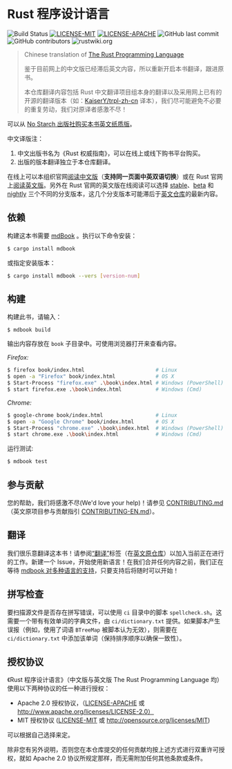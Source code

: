# Rust 程序设计语言

![Build Status](https://github.com/rust-lang-cn/book-cn/workflows/CI/badge.svg)
[![LICENSE-MIT](https://img.shields.io/badge/license-MIT-green)](https://raw.githubusercontent.com/rust-lang-cn/book-cn/master/LICENSE-MIT)
[![LICENSE-APACHE](https://img.shields.io/badge/license-Apache%202-blue)](https://raw.githubusercontent.com/rust-lang-cn/book-cn/master/LICENSE-APACHE)
![GitHub last commit](https://img.shields.io/github/last-commit/rust-lang-cn/book-cn?color=gold)
![GitHub contributors](https://img.shields.io/github/contributors/rust-lang-cn/book-cn?color=pink)
![rustwiki.org](https://img.shields.io/website?up_message=rustwiki.org&url=https%3A%2F%2Frustwiki.org)

> Chinese translation of [The Rust Programming Language][github-en]
>
> 鉴于目前网上的中文版已经滞后英文内容，所以重新开启本书翻译，跟进原书。
>
> 本仓库翻译内容包括 Rust 中文翻译项目组本身的翻译以及采用网上已有的开源的翻译版本（如：[KaiserY/trpl-zh-cn][KaiserY] 译本），我们尽可能避免不必要的重复劳动，我们对原译者感激不尽！

[github-en]: https://github.com/rust-lang/book
[KaiserY]: https://github.com/KaiserY/trpl-zh-cn

可以从 [No Starch 出版社购买本书英文纸质版][nostarch]。

中文译版注：

1. 中文出版书名为《Rust 权威指南》，可以在线上或线下购书平台购买。
2. 出版的版本翻译独立于本仓库翻译。

[nostarch]: https://nostarch.com/rust

在线上可以本组织官网[阅读中文版][book-cn]（**支持同一页面中英双语切换**）或在 Rust 官网上[阅读英文版][book-en]。另外在 Rust 官网的英文版在线阅读可以选择 [stable]、[beta] 和 [nightly] 三个不同的分支版本，这几个分支版本可能滞后于[英文仓库][github-en]的最新内容。

[book-cn]: https://rustwiki.org/zh-CN/book
[book-en]: https://doc.rust-lang.org/book/
[github-en]: https://github.com/rust-lang/book
[stable]: https://doc.rust-lang.org/stable/book/
[beta]: https://doc.rust-lang.org/beta/book/
[nightly]: https://doc.rust-lang.org/nightly/book/

## 依赖

构建这本书需要 [mdBook] 。执行以下命令安装：

[mdBook]: https://github.com/azerupi/mdBook

```bash
$ cargo install mdbook
```

或指定安装版本：

```bash
$ cargo install mdbook --vers [version-num]
```

## 构建

构建此书，请输入：

```
$ mdbook build
```

输出内容存放在 `book` 子目录中。可使用浏览器打开来查看内容。

_Firefox:_

```bash
$ firefox book/index.html                       # Linux
$ open -a "Firefox" book/index.html             # OS X
$ Start-Process "firefox.exe" .\book\index.html # Windows (PowerShell)
$ start firefox.exe .\book\index.html           # Windows (Cmd)
```

_Chrome:_

```bash
$ google-chrome book/index.html                 # Linux
$ open -a "Google Chrome" book/index.html       # OS X
$ Start-Process "chrome.exe" .\book\index.html  # Windows (PowerShell)
$ start chrome.exe .\book\index.html            # Windows (Cmd)
```

运行测试:

```bash
$ mdbook test
```

## 参与贡献

您的帮助，我们将感激不尽(We'd love your help)！请参见 [CONTRIBUTING.md][contrib-cn]（英文原项目参与贡献指引 [CONTRIBUTING-EN.md][contrib]）。

[contrib-cn]: https://github.com/rust-lang-cn/book-cn/blob/master/CONTRIBUTING.md
[contrib]: https://github.com/rust-lang/book/blob/main/CONTRIBUTING.md

## 翻译

我们很乐意翻译这本书！请参阅[“翻译”][Translations]标签（在[英文原仓库][github-en]）以加入当前正在进行的工作。新建一个 Issue，开始使用新语言！在我们合并任何内容之前，我们正在等待 [mdbook 对多种语言的支持][mdbook support]，只要支持后将随时可以开始！

[github-en]: https://github.com/rust-lang/book
[Translations]: https://github.com/rust-lang/book/issues?q=is%3Aopen+is%3Aissue+label%3ATranslations
[mdbook support]: https://github.com/rust-lang-nursery/mdBook/issues/5

## 拼写检查

要扫描源文件是否存在拼写错误，可以使用 `ci` 目录中的脚本 `spellcheck.sh`。这需要一个带有有效单词的字典文件，由 `ci/dictionary.txt` 提供。如果脚本产生误报（例如，使用了词语 `BTreeMap` 被脚本认为无效），则需要在 `ci/dictionary.txt` 中添加该单词（保持排序顺序以确保一致性）。

## 授权协议

《Rust 程序设计语言》（中文版与英文版 The Rust Programming Language 均） 使用以下两种协议的任一种进行授权：

* Apache 2.0 授权协议，（[LICENSE-APACHE](LICENSE-APACHE) 或 http://www.apache.org/licenses/LICENSE-2.0）
* MIT 授权协议 ([LICENSE-MIT](LICENSE-MIT) 或 http://opensource.org/licenses/MIT)

可以根据自己选择来定。

除非您有另外说明，否则您在本仓库提交的任何贡献均按上述方式进行双重许可授权，就如 Apache 2.0 协议所规定那样，而无需附加任何其他条款或条件。
